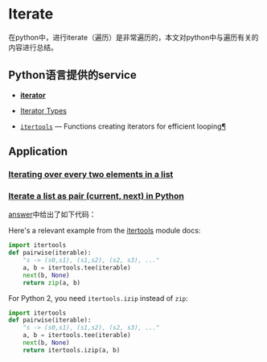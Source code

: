 # Iterate

在python中，进行iterate（遍历）是非常遍历的，本文对python中与遍历有关的内容进行总结。

## Python语言提供的service

- [**iterator**](https://docs.python.org/3/glossary.html#term-iterator)
- [Iterator Types](https://docs.python.org/3/library/stdtypes.html#typeiter)

- [`itertools`](https://docs.python.org/3/library/itertools.html#module-itertools) — Functions creating iterators for efficient looping[¶](https://docs.python.org/3/library/itertools.html#module-itertools)

## Application



### [Iterating over every two elements in a list](https://stackoverflow.com/questions/5389507/iterating-over-every-two-elements-in-a-list)



### [Iterate a list as pair (current, next) in Python](https://stackoverflow.com/questions/5434891/iterate-a-list-as-pair-current-next-in-python)



[answer](https://stackoverflow.com/a/5434936)中给出了如下代码：

Here's a relevant example from the [itertools](http://docs.python.org/library/itertools.html#recipes) module docs:

```python
import itertools
def pairwise(iterable):
    "s -> (s0,s1), (s1,s2), (s2, s3), ..."
    a, b = itertools.tee(iterable)
    next(b, None)
    return zip(a, b)   
```

For Python 2, you need `itertools.izip` instead of `zip`:

```python
import itertools
def pairwise(iterable):
    "s -> (s0,s1), (s1,s2), (s2, s3), ..."
    a, b = itertools.tee(iterable)
    next(b, None)
    return itertools.izip(a, b)
```